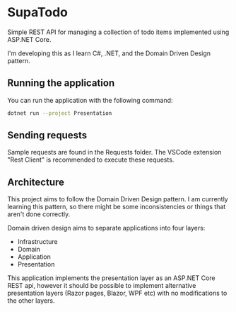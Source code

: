 # SupaTodo

Simple REST API for managing a collection of todo items implemented using ASP.NET Core.

I'm developing this as I learn C#, .NET, and the Domain Driven Design pattern.

## Running the application

You can run the application with the following command:

```sh
dotnet run --project Presentation
```

## Sending requests

Sample requests are found in the Requests folder. The VSCode extension "Rest Client" is recommended to execute these requests.

## Architecture

This project aims to follow the Domain Driven Design pattern. I am currently learning this pattern, so there might be some inconsistencies or things that aren't done correctly.

Domain driven design aims to separate applications into four layers:

- Infrastructure
- Domain
- Application
- Presentation

This application implements the presentation layer as an ASP.NET Core REST api, however it should be possible to implement alternative presentation layers (Razor pages, Blazor, WPF etc) with no modifications to the other layers.
